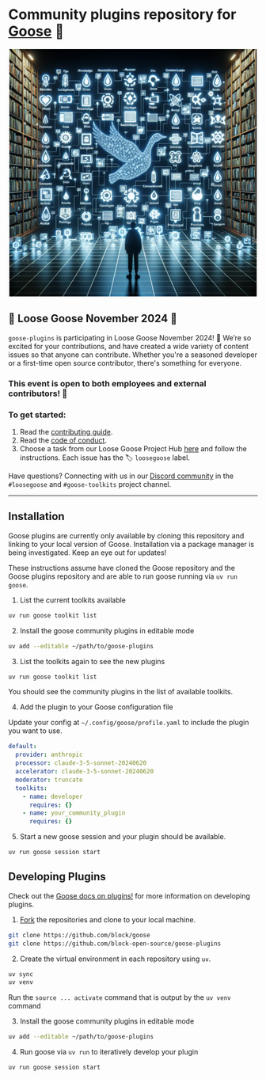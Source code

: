 # Community plugins repository for [Goose][goose] 🧩

<p align="center">
  <img src="docs/assets/goose_plugins_repository.png" alt="Goose Plugins Repository" width="500"/>
</p>

## 🪿 Loose Goose November 2024 🪿

`goose-plugins` is participating in Loose Goose November 2024! 🪿 We’re so excited for your contributions, and have created a wide variety of content issues so that anyone can contribute. Whether you're a seasoned developer or a first-time open source contributor, there's something for everyone. 

### This event is open to both employees and external contributors! 🦢

### To get started:

1. Read the [contributing guide](https://github.com/square/goose-plugins/blob/main/CONTRIBUTING.md).
2. Read the [code of conduct](https://github.com/square/goose-plugins/blob/main/CODE_OF_CONDUCT.md).
3. Choose a task from our Loose Goose Project Hub [here](https://github.com/block-open-source/goose-plugins/issues/32) and follow the instructions. Each issue has the 🏷️ `loosegoose` label.

Have questions? Connecting with us in our [Discord community](https://discord.gg/DCAZKnGZFa) in the `#loosegoose` and `#goose-toolkits` project channel.

---

## Installation

Goose plugins are currently only available by cloning this repository and linking to your local version of Goose. Installation via a package manager is being investigated. Keep an eye out for updates!

These instructions assume have cloned the Goose repository and the Goose plugins repository and are able to run goose running via `uv run goose`.

1. List the current toolkits available

```sh
uv run goose toolkit list
```

2. Install the goose community plugins in editable mode

```sh
uv add --editable ~/path/to/goose-plugins
```

3. List the toolkits again to see the new plugins

```sh
uv run goose toolkit list
```

You should see the community plugins in the list of available toolkits.

4. Add the plugin to your Goose configuration file

Update your config at `~/.config/goose/profile.yaml` to include the plugin you want to use.

```yaml
default:
  provider: anthropic
  processor: claude-3-5-sonnet-20240620
  accelerator: claude-3-5-sonnet-20240620
  moderator: truncate
  toolkits:
    - name: developer
      requires: {}
    - name: your_community_plugin
      requires: {}
```

5. Start a new goose session and your plugin should be available.

```sh
uv run goose session start
```

## Developing Plugins

Check out the [Goose docs on plugins!](https://block.github.io/goose/plugins/plugins.html) for more information on developing plugins.

1. [Fork][fork] the repositories and clone to your local machine.

```sh
git clone https://github.com/block/goose
git clone https://github.com/block-open-source/goose-plugins
```

2. Create the virtual environment in each repository using `uv`.

```sh
uv sync
uv venv
```

Run the `source ... activate` command that is output by the `uv venv` command

3. Install the goose community plugins in editable mode

```sh
uv add --editable ~/path/to/goose-plugins
```

4. Run goose via `uv run` to iteratively develop your plugin

```sh
uv run goose session start
```

[goose]: https://github.com/square/goose
[goose-docs]: https://square.github.io/goose/plugins.html
[fork]: https://github.com/block-open-source/goose-plugins/fork
